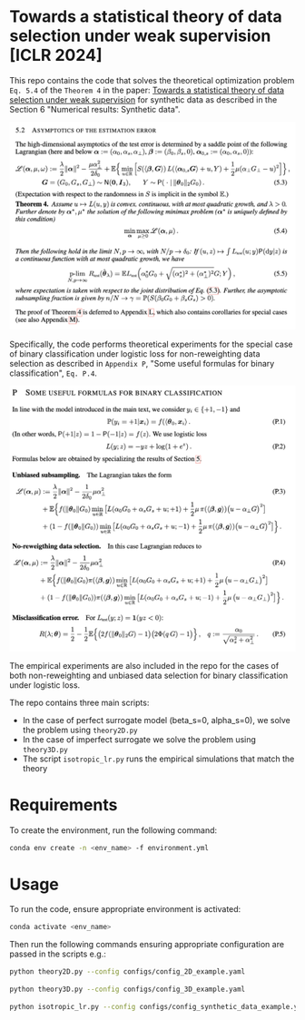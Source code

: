 # Towards a statistical theory of data selection under weak supervision [ICLR 2024]

This repo contains the code that solves the theoretical optimization problem `Eq. 5.4` of the `Theorem 4` in the paper:
[Towards a statistical theory of data selection under weak supervision](https://openreview.net/forum?id=HhfcNgQn6p) for
synthetic data as described in the Section 6 "Numerical results: Synthetic data".

![Eq 5.4](images/Section5.2_Eq5.4.png)

Specifically, the code performs theoretical experiments for the special case of binary classification under logistic 
loss for non-reweighting data selection as described in `Appendix P`, "Some useful formulas for binary 
classification", `Eq. P.4`. 

![Eq P.4](images/AppendixP_EqP.4.png)

The empirical experiments are also included in the repo for the cases of both non-reweighting and unbiased data 
selection for binary classification under logistic loss. 

The repo contains three main scripts:

- In the case of perfect surrogate model (beta_s=0, alpha_s=0), we solve the problem using `theory2D.py`
- In the case of imperfect surrogate we solve the problem using `theory3D.py`
- The script `isotropic_lr.py` runs the empirical simulations that match the theory

# Requirements

To create the environment, run the following command:
 
```bash
conda env create -n <env_name> -f environment.yml 
```

# Usage

To run the code, ensure appropriate environment is activated:

```bash
conda activate <env_name>
```

Then run the following commands ensuring appropriate configuration are passed in the scripts e.g.:

```bash
python theory2D.py --config configs/config_2D_example.yaml
```

```bash
python theory3D.py --config configs/config_3D_example.yaml
```

```bash
python isotropic_lr.py --config configs/config_synthetic_data_example.yaml
```
